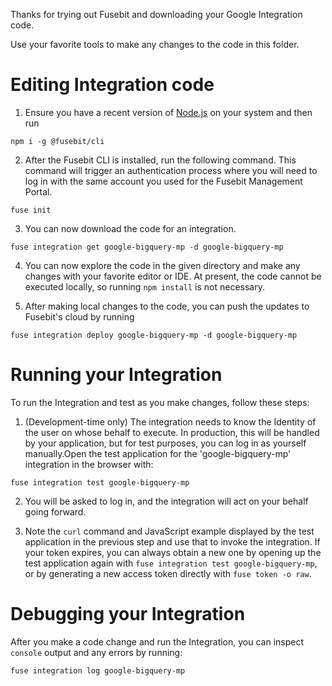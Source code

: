 Thanks for trying out Fusebit and downloading your Google Integration code.

Use your favorite tools to make any changes to the code in this folder.


# Editing Integration code

1. Ensure you have a recent version of [Node.js](https://nodejs.org) on your system and then run

`npm i -g @fusebit/cli`

2. After the Fusebit CLI is installed, run the following command. This command will trigger an 
authentication process where you will need to log in with the same account you used for the Fusebit 
Management Portal.

`fuse init`

3. You can now download the code for an integration.

`fuse integration get google-bigquery-mp -d google-bigquery-mp`

4. You can now explore the code in the given directory and make any changes with your favorite editor or IDE. At present, the code cannot be executed locally, so running `npm install` is not necessary. 

5. After making local changes to the code, you can push the updates to Fusebit's cloud by running

`fuse integration deploy google-bigquery-mp -d google-bigquery-mp`


# Running your Integration

To run the Integration and test as you make changes, follow these steps:

1. (Development-time only) The integration needs to know the Identity of the user on whose behalf to execute. In production, this will be handled by your application, but for test purposes, you can log in as yourself manually.Open the test application for the 'google-bigquery-mp' integration in the browser with:

`fuse integration test google-bigquery-mp`

2. You will be asked to log in, and the integration will act on your behalf going forward.

3. Note the `curl` command and JavaScript example displayed by the test application in the previous step and use that to invoke the integration. If your token expires, you can always obtain a new one by opening up the test application again with `fuse integration test google-bigquery-mp`, or by generating a new access token directly with `fuse token -o raw`.


# Debugging your Integration

After you make a code change and run the Integration, you can inspect `console`
output and any errors by running:

`fuse integration log google-bigquery-mp`

